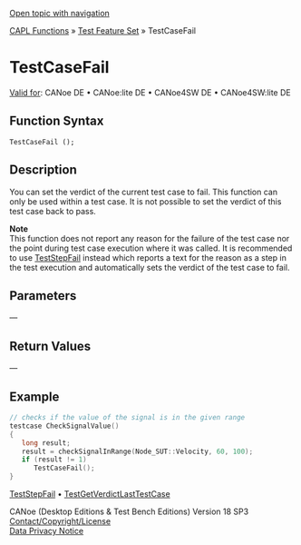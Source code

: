 [Open topic with navigation](../../../../../CANoeDEFamily.htm#Topics/CAPLFunctions/Test/Functions/CAPLfunctionTestCaseFail.md)

[CAPL Functions](../../CAPLfunctions.md) » [Test Feature Set](../CAPLfunctionsTFSOverview.md) » TestCaseFail

# TestCaseFail

[Valid for](../../../Shared/FeatureAvailability.md): CANoe DE • CANoe:lite DE • CANoe4SW DE • CANoe4SW:lite DE

## Function Syntax

```
TestCaseFail ();
```

## Description

You can set the verdict of the current test case to fail. This function can only be used within a test case. It is not possible to set the verdict of this test case back to pass.

**Note**  
This function does not report any reason for the failure of the test case nor the point during test case execution where it was called. It is recommended to use [TestStepFail](CAPLfunctionTestStep.md) instead which reports a text for the reason as a step in the test execution and automatically sets the verdict of the test case to fail.

## Parameters

—

## Return Values

—

## Example

```c
// checks if the value of the signal is in the given range
testcase CheckSignalValue()
{
   long result;
   result = checkSignalInRange(Node_SUT::Velocity, 60, 100);
   if (result != 1)
      TestCaseFail();
}
```

[TestStepFail](CAPLfunctionTestStep.md) • [TestGetVerdictLastTestCase](CAPLfunctionTestGetVerdictLastTestCase.md)

CANoe (Desktop Editions & Test Bench Editions) Version 18 SP3  
[Contact/Copyright/License](../../../Shared/ContactCopyrightLicense.md)  
[Data Privacy Notice](https://www.vector.com/int/en/company/get-info/privacy-policy/)
